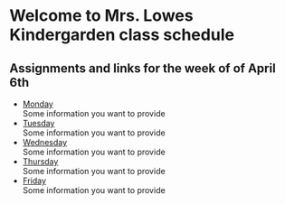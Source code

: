 # Welcome to Mrs. Lowes Kindergarden class schedule 
## Assignments and links for the week of of April 6th 
* [Monday](./Week-04-06-2020/monday.md)  
   Some information you want to provide
* [Tuesday](./Week-04-06-2020/tuesday.md)  
   Some information you want to provide  
* [Wednesday](./Week-04-06-2020/wednesday.md)  
   Some information you want to provide  
* [Thursday](./Week-04-06-2020/thursday.md)  
   Some information you want to provide  
* [Friday](./Week-04-06-2020/friday.md)   
   Some information you want to provide  